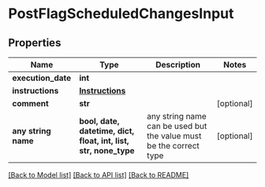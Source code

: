 # PostFlagScheduledChangesInput


## Properties
Name | Type | Description | Notes
------------ | ------------- | ------------- | -------------
**execution_date** | **int** |  | 
**instructions** | [**Instructions**](Instructions.md) |  | 
**comment** | **str** |  | [optional] 
**any string name** | **bool, date, datetime, dict, float, int, list, str, none_type** | any string name can be used but the value must be the correct type | [optional]

[[Back to Model list]](../README.md#documentation-for-models) [[Back to API list]](../README.md#documentation-for-api-endpoints) [[Back to README]](../README.md)


